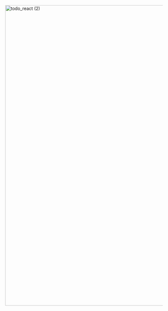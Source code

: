
<img width="960" alt="todo_react (2)" src="https://user-images.githubusercontent.com/36411279/82765716-b0366980-9e36-11ea-8c39-9b9a2af196f5.PNG">
